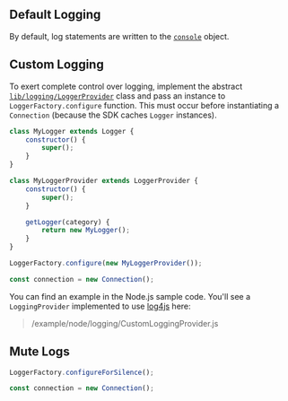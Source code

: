 ## Default Logging

By default, log statements are written to the [```console```](https://developer.mozilla.org/en-US/docs/Web/API/console) object.

## Custom Logging

To exert complete control over logging, implement the abstract [```lib/logging/LoggerProvider```](/content/sdk/lib-logging?id=loggerprovider) class and pass an instance to ```LoggerFactory.configure``` function. This must occur before instantiating a ```Connection``` (because the SDK caches ```Logger``` instances).

```javascript
class MyLogger extends Logger {
	constructor() {
		super();
	}
}

class MyLoggerProvider extends LoggerProvider {
	constructor() {
		super();
	}

	getLogger(category) {
		return new MyLogger();
	}
}

LoggerFactory.configure(new MyLoggerProvider());

const connection = new Connection();
```

You can find an example in the Node.js sample code. You'll see a ```LoggingProvider``` implemented to use [log4js](https://www.npmjs.com/package/log4js) here:

> /example/node/logging/CustomLoggingProvider.js

## Mute Logs

```javascript
LoggerFactory.configureForSilence();

const connection = new Connection();
```

